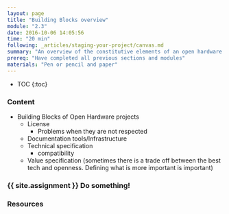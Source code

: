 ```yaml
---
layout: page
title: "Building Blocks overview"
module: "2.3"
date: 2016-10-06 14:05:56
time: "20 min"
following: _articles/staging-your-project/canvas.md
summary: "An overview of the constitutive elements of an open hardware project"
prereq: "Have completed all previous sections and modules"
materials: "Pen or pencil and paper"
---
```

* TOC
{:toc}

### Content

- Building Blocks of Open Hardware projects
  - License
    - Problems when they are not respected
  - Documentation tools/Infrastructure
  - Technical specification
    - compatibility
  - Value specification (sometimes there is a trade off between the best tech and openness. Defining what is more important is important)


### {{ site.assignment }} Do something!

### Resources
 
